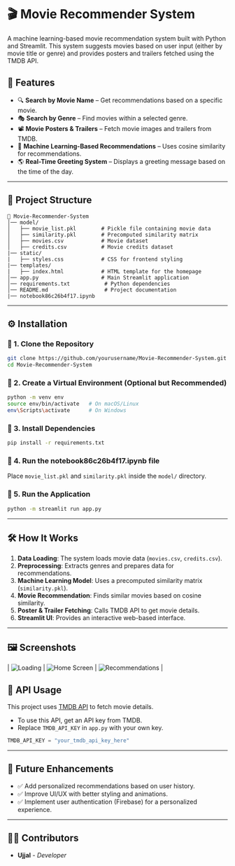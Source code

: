 # 🎬 Movie Recommender System

A machine learning-based movie recommendation system built with Python and Streamlit. This system suggests movies based on user input (either by movie title or genre) and provides posters and trailers fetched using the TMDB API.

## 🚀 Features

- 🔍 **Search by Movie Name** – Get recommendations based on a specific movie.
- 🎭 **Search by Genre** – Find movies within a selected genre.
- 📽️ **Movie Posters & Trailers** – Fetch movie images and trailers from TMDB.
- 🎯 **Machine Learning-Based Recommendations** – Uses cosine similarity for recommendations.
- 🌎 **Real-Time Greeting System** – Displays a greeting message based on the time of the day.

---

## 📂 Project Structure

```
📁 Movie-Recommender-System
│── model/
│   ├── movie_list.pkl        # Pickle file containing movie data
│   ├── similarity.pkl        # Precomputed similarity matrix
│   ├── movies.csv            # Movie dataset
│   ├── credits.csv           # Movie credits dataset
|── static/
|   ├── styles.css            # CSS for frontend styling
|── templates/
|   ├── index.html            # HTML template for the homepage
│── app.py                    # Main Streamlit application
│── requirements.txt           # Python dependencies
│── README.md                  # Project documentation
|── notebook86c26b4f17.ipynb
```

---

## ⚙️ Installation

### 🔹 1. Clone the Repository

```bash
git clone https://github.com/yourusername/Movie-Recommender-System.git
cd Movie-Recommender-System
```

### 🔹 2. Create a Virtual Environment (Optional but Recommended)

```bash
python -m venv env
source env/bin/activate   # On macOS/Linux
env\Scripts\activate      # On Windows
```

### 🔹 3. Install Dependencies

```bash
pip install -r requirements.txt
```

### 🔹 4. Run the notebook86c26b4f17.ipynb file

Place `movie_list.pkl` and `similarity.pkl` inside the `model/` directory.

### 🔹 5. Run the Application

```bash
python -m streamlit run app.py
```

---

## 🛠️ How It Works

1. **Data Loading**: The system loads movie data (`movies.csv`, `credits.csv`).
2. **Preprocessing**: Extracts genres and prepares data for recommendations.
3. **Machine Learning Model**: Uses a precomputed similarity matrix (`similarity.pkl`).
4. **Movie Recommendation**: Finds similar movies based on cosine similarity.
5. **Poster & Trailer Fetching**: Calls TMDB API to get movie details.
6. **Streamlit UI**: Provides an interactive web-based interface.

---

## 🖼️ Screenshots


| ![Loading](1.png) | ![Home Screen](2.png) | ![Recommendations](3.png) |


## 🔑 API Usage

This project uses [TMDB API](https://www.themoviedb.org/documentation/api) to fetch movie details.

- To use this API, get an API key from TMDB.
- Replace `TMDB_API_KEY` in `app.py` with your own key.

```python
TMDB_API_KEY = "your_tmdb_api_key_here"
```

---

## 🔮 Future Enhancements

- ✅ Add personalized recommendations based on user history.
- ✅ Improve UI/UX with better styling and animations.
- ✅ Implement user authentication (Firebase) for a personalized experience.

---

## 👨‍💻 Contributors

- **Ujjal** - *Developer*
